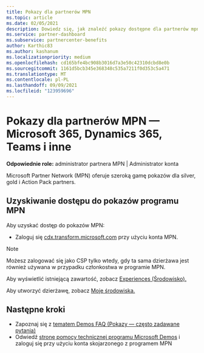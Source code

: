 ```yaml
---
title: Pokazy dla partnerów MPN
ms.topic: article
ms.date: 02/05/2021
description: Dowiedz się, jak znaleźć pokazy dostępne dla partnerów mpn Silver, Gold Action Pack partnerów.
ms.service: partner-dashboard
ms.subservice: partnercenter-benefits
author: Karthic83
ms.author: kashanum
ms.localizationpriority: medium
ms.openlocfilehash: cd165bfe4bc908b3016d7a3e50c42310dcbd8e0b
ms.sourcegitcommit: 1161d5bcb345e368348c535a7211f0d353c5a471
ms.translationtype: MT
ms.contentlocale: pl-PL
ms.lasthandoff: 09/09/2021
ms.locfileid: "123959696"
---
```

# <a name="demos-for-mpn-partners--microsoft-365-dynamics-365-teams-and-more"></a>Pokazy dla partnerów MPN — Microsoft 365, Dynamics 365, Teams i inne

**Odpowiednie role:** administrator partnera MPN | Administrator konta

Microsoft Partner Network (MPN) oferuje szeroką gamę pokazów dla silver, gold i Action Pack partners.

## <a name="access-mpn-demos"></a>Uzyskiwanie dostępu do pokazów programu MPN

Aby uzyskać dostęp do pokazów MPN:

- Zaloguj się [cdx.transform.microsoft.com](https://cdx.transform.microsoft.com/) przy użyciu konta MPN.

>[!NOTE]
>Możesz zalogować się jako CSP tylko wtedy, gdy ta sama dzierżawa jest również używana w przypadku członkostwa w programie MPN.

Aby wyświetlić istniejącą zawartość, zobacz [Experiences (Środowisko).](https://cdx.transform.microsoft.com/experiences)

Aby utworzyć dzierżawę, zobacz [Moje środowiska.](https://cdx.transform.microsoft.com/my-tenants)

## <a name="next-steps"></a>Następne kroki

- Zapoznaj się z [tematem Demos FAQ (Pokazy — często zadawane pytania)](https://cdx.transform.microsoft.com/help/faq)
- Odwiedź [stronę pomocy technicznej programu Microsoft Demos](https://cdx.transform.microsoft.com/submit-request) i zaloguj się przy użyciu konta skojarzonego z programem MPN
